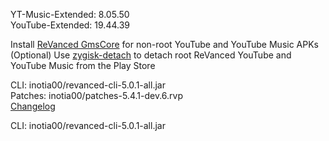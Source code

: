 YT-Music-Extended: 8.05.50  
YouTube-Extended: 19.44.39  

Install [ReVanced GmsCore](https://github.com/ReVanced/GmsCore/releases/latest) for non-root YouTube and YouTube Music APKs  
(Optional) Use [zygisk-detach](https://github.com/j-hc/zygisk-detach/releases/latest) to detach root ReVanced YouTube and YouTube Music from the Play Store
  
CLI: inotia00/revanced-cli-5.0.1-all.jar  
Patches: inotia00/patches-5.4.1-dev.6.rvp  
[Changelog](https://github.com/inotia00/revanced-patches/releases/tag/v5.4.1-dev.6)

CLI: inotia00/revanced-cli-5.0.1-all.jar    
